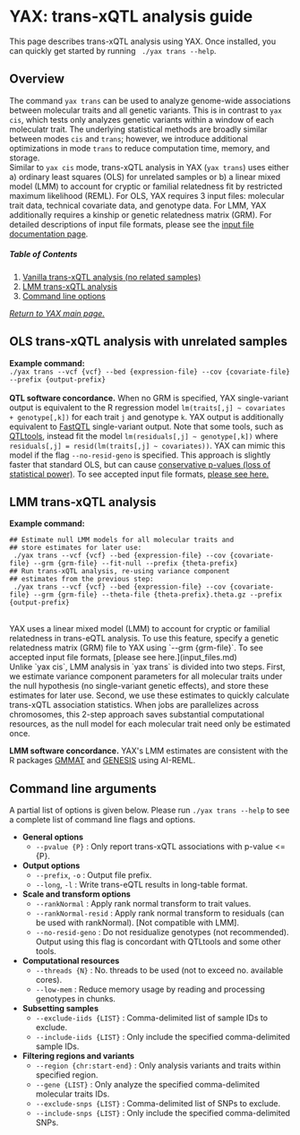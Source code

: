 
# YAX: trans-xQTL analysis guide
This page describes trans-xQTL analysis using YAX. Once installed, you can quickly get started by running  ` ./yax trans --help`. <br />

## Overview
The command `yax trans` can be used to analyze genome-wide associations between molecular traits and all genetic variants.  This is in contrast to `yax cis`, which tests only analyzes genetic variants within a window of each moleculatr trait.  The underlying statistical methods are broadly similar between modes `cis` and `trans`; however, we introduce additional optimizations in mode `trans` to reduce computation time, memory, and storage. <br />
Similar to `yax cis` mode, trans-xQTL analysis in YAX (`yax trans`) uses either a) ordinary least squares (OLS) for unrelated samples or b) a linear mixed model (LMM) to account for cryptic or familial relatedness fit by restricted maximum likelihood (REML). For OLS, YAX requires 3 input files: molecular trait data, technical covariate data, and genotype data. For LMM, YAX additionally requires a kinship or genetic relatedness matrix (GRM). For detailed descriptions of input file formats, please see the [input file documentation page](input_files.md). <br />

##### Table of Contents  
  1. [Vanilla trans-xQTL analysis (no related samples)](#ols-trans-xqtl-analysis-with-unrelated-samples)  
  2. [LMM trans-xQTL analysis](#lmm-trans-xqtl-analysis)  
  3. [Command line options](#command-line-arguments) <br />

 [*Return to YAX main page.*](https://github.com/corbinq/yax)

## OLS trans-xQTL analysis with unrelated samples
**Example command:** <br />
 `./yax trans --vcf {vcf} --bed {expression-file} --cov {covariate-file} --prefix {output-prefix}` <br />
 <br />
**QTL software concordance.** When no GRM is specified, YAX single-variant output is equivalent to the R regression model `lm(traits[,j] ~ covariates + genotype[,k])` for each trait `j` and genotype `k`. YAX output is additionally equivalent to [FastQTL](http://fastqtl.sourceforge.net/) single-variant output.  Note that some tools, such as [QTLtools](https://qtltools.github.io/qtltools/), instead fit the model `lm(residuals[,j] ~ genotype[,k])` where `residuals[,j] = resid(lm(traits[,j] ~ covariates))`. YAX can mimic this model if the flag `--no-resid-geno` is specified.  This approach is slightly faster that standard OLS, but can cause [conservative p-values (loss of statistical power)](https://onlinelibrary.wiley.com/doi/abs/10.1002/gepi.22325).  To see accepted input file formats, [please see here.](input_files.md)
## LMM trans-xQTL analysis 
**Example command:** <br />
```
## Estimate null LMM models for all molecular traits and 
## store estimates for later use:
 ./yax trans --vcf {vcf} --bed {expression-file} --cov {covariate-file} --grm {grm-file} --fit-null --prefix {theta-prefix}
## Run trans-xQTL analysis, re-using variance component 
## estimates from the previous step:
 ./yax trans --vcf {vcf} --bed {expression-file} --cov {covariate-file} --grm {grm-file} --theta-file {theta-prefix}.theta.gz --prefix {output-prefix}
```
<br />
YAX uses a linear mixed model (LMM) to account for cryptic or familial relatedness in trans-eQTL analysis. To use this feature, specify a genetic relatedness matrix (GRM) file to YAX using  `--grm {grm-file}`. To see accepted input file formats, [please see here.](input_files.md) <br />
Unlike `yax cis`, LMM analysis in `yax trans` is divided into two steps. First, we estimate variance component parameters for all molecular traits under the null hypothesis (no single-variant genetic effects), and store these estimates for later use. Second, we use these estimates to quickly calculate trans-xQTL association statistics. When jobs are parallelizes across chromosomes, this 2-step approach saves substantial computational resources, as the null model for each molecular trait need only be estimated once. <br />

 **LMM software concordance.** YAX's LMM estimates are consistent with the R packages [GMMAT](https://github.com/hanchenphd/GMMAT) and [GENESIS](http://www.bioconductor.org/packages/release/bioc/html/GENESIS.html) using AI-REML. 

## Command line arguments
A partial list of options is given below.  Please run `./yax trans --help` to see a complete list of command line flags and options. 
 - **General options**
	  - `--pvalue {P}` : Only report trans-xQTL associations with p-value <= {P}. 
 - **Output options**
	  - `--prefix`, `-o` :  Output file prefix.
	 - `--long`, `-l` :  Write trans-eQTL results in long-table format.
 -  **Scale and transform options**
	 - `--rankNormal` :  Apply rank normal transform to trait values.
	 - `--rankNormal-resid` :  Apply rank normal transform to residuals (can be used with rankNormal). [Not compatible with LMM].
	 - `--no-resid-geno` :  Do not residualize genotypes (not recommended). Output using this flag is concordant with QTLtools and some other tools. 
 - **Computational resources** 
	 - `--threads {N}` : No. threads to be used (not to exceed no. available cores).
	 - `--low-mem` : Reduce memory usage by reading and processing genotypes in chunks.  
 -  **Subsetting samples**
	 - `--exclude-iids {LIST}` : Comma-delimited list of sample IDs to exclude. 
	 - `--include-iids {LIST}` : Only include the specified comma-delimited sample IDs. 
 -  **Filtering regions and variants**
	 - `--region {chr:start-end}` : Only analysis variants and traits within specified region. 
	 - `--gene {LIST}` : Only analyze the specified comma-delimited molecular traits IDs. 
	 - `--exclude-snps {LIST}` : Comma-delimited list of SNPs to exclude. 
	 - `--include-snps {LIST}` : Only include the specified comma-delimited SNPs. 
